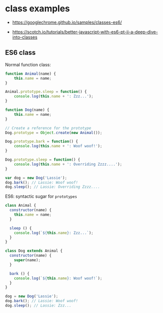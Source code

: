 # class examples

- https://googlechrome.github.io/samples/classes-es6/

- https://scotch.io/tutorials/better-javascript-with-es6-pt-ii-a-deep-dive-into-classes
## ES6 class

Normal function class:

```Javascript
function Animal(name) {
    this.name = name;
}

Animal.prototype.sleep = function() {
    console.log(this.name + ': Zzz...');
}

function Dog(name) {
    this.name = name;
}

// Create a reference for the prototype
Dog.prototype = Object.create(new Animal());

Dog.prototype.bark = function() {
    console.log(this.name + ': Woof woof!');
}

Dog.prototype.sleep = function() {
    console.log(this.name + ': Overriding Zzzz....');
}

var dog = new Dog('Lassie');
dog.bark(); // Lassie: Woof woof!
dog.sleep(); // Lassie: Overriding Zzzz....
```

ES6: syntactic sugar for `prototypes`

```Javascript
class Animal {
  constructor(name) {
    this.name = name;
  }

  sleep () {
    console.log(`${this.name}: Zzz...`);
  }
}

class Dog extends Animal {
  constructor(name) {
    super(name);
  }

  bark () {
    console.log(`${this.name}: Woof woof!`);
  }
}

dog = new Dog('Lassie');
dog.bark(); // Lassie: Woof woof!
dog.sleep(); // Lassie: Zzz...
```